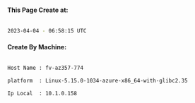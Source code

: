 
   
#### This Page Create at:

```bash

2023-04-04 - 06:58:15 UTC

```

#### Create By Machine:

```bash

Host Name : fv-az357-774

platform  : Linux-5.15.0-1034-azure-x86_64-with-glibc2.35

Ip Local  : 10.1.0.158

```

